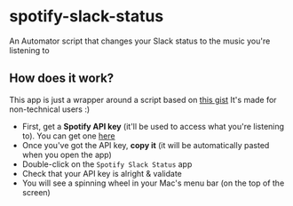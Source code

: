 # spotify-slack-status
An Automator script that changes your Slack status to the music you're listening to

## How does it work?

This app is just a wrapper around a script based on [this gist](https://gist.github.com/jgamblin/9701ed50398d138c65ead316b5d11b26)
It's made for non-technical users :)

- First, get a **Spotify API key** (it'll be used to access what you're listening to). You can get one [here](https://api.slack.com/custom-integrations/legacy-tokens)
- Once you've got the API key, **copy it** (it will be automatically pasted when you open the app)
- Double-click on the `Spotify Slack Status` app
- Check that your API key is alright & validate
- You will see a spinning wheel in your Mac's menu bar (on the top of the screen)
